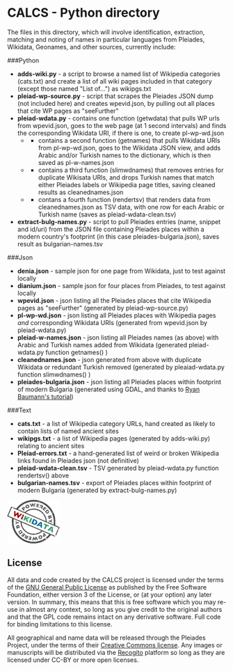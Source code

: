 # CALCS - Python directory

The files in this directory, which will involve identification, extraction, matching and noting of names in
particular languages from Pleiades, Wikidata, Geonames, and other sources, currently include:

###Python

 * **adds-wiki.py** - a script to browse a named list of Wikipedia categories (cats.txt) and create a list of all wiki pages included in that category (except those named "List of...") as wikipgs.txt
 * **pleiad-wp-source.py** - script that scrapes the Pleiades JSON dump (not included here) and creates wpevid.json, by pulling out all places that cite WP pages as "seeFurther"
 * **pleiad-wdata.py** - contains one function (getwdata) that pulls WP urls from wpevid.json, goes to the web page (at 1 second intervals) and finds the corresponding Wikidata URI, if there is one, to create pl-wp-wd.json
   * - contains a second function (getnames) that pulls Wikidata URIs from pl-wp-wd.json, goes to the Wikidata JSON view, and adds Arabic and/or Turkish names to the dictionary, which is then saved as pl-w-names.json
   * - contains a third function (slimwdnames) that removes entries for duplicate Wikisata URIs, and drops Turkish names that match either Pleiades labels or Wikipedia page titles, saving cleaned results as cleanednames.json
   * - contans a fourth function (rendertsv) that renders data from cleanednames.json as TSV data, with one row for each Arabic or Turkish name (saves as pleiad-wdata-clean.tsv)
 * **extract-bulg-names.py** - script to pull Pleiades entries (name, snippet and id/uri) from the JSON file containing Pleiades places within a modern country's footprint (in this case pleiades-bulgaria.json), saves result as bulgarian-names.tsv  

###Json

 * **denia.json** - sample json for one page from Wikidata, just to test against locally
 * **dianium.json** - sample json for four places from Pleiades, to test against locally
 * **wpevid.json** - json listing all the Pleiades places that cite Wikipedia pages as "seeFurther" (generated by pleiad-wp-source.py)
 * **pl-wp-wd.json** - json listing all Pleiades places with Wikipedia pages *and* corresponding Wikidata URIs (generated from wpevid.json by pleiad-wdata.py)
 * **pleiad-w-names.json** - json listing all Pleiades names (as above) with Arabic and Turkish names added from Wikidata (generated pleiad-wdata.py function getnames() )
 * **cleanednames.json** - json generated from above with duplicate Wikidata or redundant Turkish removed (generated by pleaiad-wdata.py function slimwdnames() )
 * **pleiades-bulgaria.json** - json listing all Pleiades places within footprint of modern Bulgaria (generated using GDAL, and thanks to [Ryan Baumann's tutorial](https://gist.github.com/ryanfb/3f9d1afc4bf8e45b56dc9dbca6f2abc3))

###Text

 * **cats.txt** - a list of Wikipedia category URLs, hand created as likely to contain lists of named ancient sites
 * **wikipgs.txt** - a list of Wikipedia pages (generated by adds-wiki.py) relating to ancient sites
 * **Pleiad-errors.txt** - a hand-generated list of weird or broken Wikipedia links found in Pleiades json (not definitive)
 * **pleiad-wdata-clean.tsv** - TSV generated by pleiad-wdata.py function rendertsv() above
 * **bulgarian-names.tsv** - export of Pleiades places within footprint of modern Bulgaria (generated by extract-bulg-names.py)
 
![Powered by Wikidata](../120px-Wikidata_stamp.png)

## License

All data and code created by the CALCS project is licensed under the terms of the [GNU General Public License](http://www.gnu.org/licenses/)
as published by the Free Software Foundation, either version 3 of the License, or (at your option) any later version.
In summary, this means that this is free software which you may re-use in almost any context, so long as you give
credit to the original authors and that the GPL code remains intact on any derivative software. Full code for binding
limitations to this license.

All geographical and name data will be released through the Pleiades Project, under the terms of their
[Creative Commons license](http://creativecommons.org/licenses/by/3.0/us/). Any images or manuscripts
will be distributed via the [Recogito](http://pelagios.org/recogito/?collection=early+islamic) platform so long as they are licensed under CC-BY or more
open licenses.
